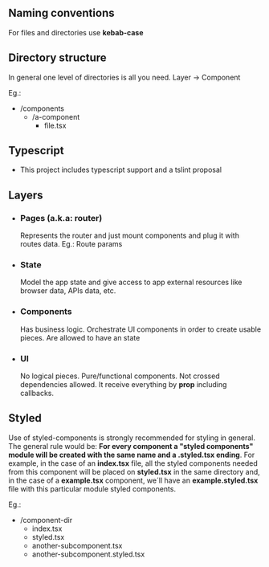 ## Naming conventions

For files and directories use **kebab-case**


## Directory structure

In general one level of directories is all you need. Layer -> Component

Eg.:


- /components
    - /a-component
        - file.tsx


## Typescript

- This project includes typescript support and a tslint proposal


## Layers

- ### Pages (a.k.a: router)
    
    Represents the router and just mount components and plug it with routes data. Eg.: Route params

- ### State
    
    Model the app state and give access to app external resources like browser data, APIs data, etc.

- ### Components
    
    Has business logic. Orchestrate UI components in order to create usable pieces. Are allowed to have an state

- ### UI
    No logical pieces. Pure/functional components. Not crossed dependencies allowed. It receive everything by **prop** including callbacks. 


## Styled

Use of styled-components is strongly recommended for styling in general. The general rule would be: **For every component a "styled components" module will be created with the same name and a .styled.tsx ending**. For example, in the case of an **index.tsx** file, all the styled components needed from this component will be placed on **styled.tsx** in the same directory and, in the case of a **example.tsx** component, we´ll have an **example.styled.tsx** file with this particular module styled components.

Eg.:

- /component-dir
    - index.tsx
    - styled.tsx
    - another-subcomponent.tsx
    - another-subcomponent.styled.tsx

